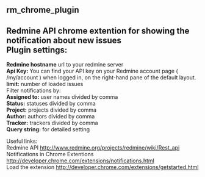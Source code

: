 rm_chrome_plugin
----------------
Redmine API chrome extention for showing the notification about new issues  
Plugin settings:
----------------
**Redmine hostname** url to your redmine server  
**Api Key:** You can find your API key on your Redmine account page ( /my/account ) when logged in, on the right-hand pane of the default layout.  
**limit:** number of loaded issues  
Filter notifications by:  
**Assigned to:** user names divided by comma  
**Status:** statuses divided by comma  
**Project:** projects divided by comma  
**Author:** authors divided by comma  
**Tracker:** trackers divided by comma  
**Query string:** for detailed setting
  
Useful links:  
Redmine API
http://www.redmine.org/projects/redmine/wiki/Rest_api  
Notifications in Chrome Extentions
http://developer.chrome.com/extensions/notifications.html  
Load the extension
http://developer.chrome.com/extensions/getstarted.html  
